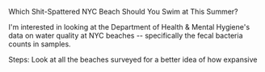 Which Shit-Spattered NYC Beach Should You Swim at This Summer?

I'm interested in looking at the Department of Health & Mental Hygiene's data on water quality at NYC beaches -- specifically the fecal bacteria counts in samples.

Steps:
Look at all the beaches surveyed for a better idea of how expansive 
